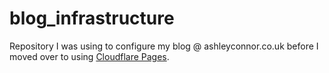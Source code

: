 # blog_infrastructure

Repository I was using to configure my blog @ ashleyconnor.co.uk before I moved over to using [Cloudflare Pages](https://pages.cloudflare.com/).
